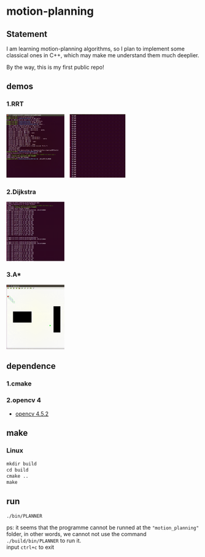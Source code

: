 # motion-planning

## Statement
I am learning motion-planning algorithms, so I plan to implement some classical ones in C++, which may make me understand them much deeplier.

By the way, this is my first public repo!

## demos
### 1.RRT
<img src='demo/demo01.gif' width=30%>　<img src='demo/demo02.gif' width=28.8%>

### 2.Dijkstra
<img src='demo/dijkstra_demo01.gif' width=30%>


### 3.A*
<img src='demo/astar_demo01.gif' width=30%>

## dependence
### 1.cmake
### 2.opencv 4
* [opencv 4.5.2](https://github.com/goxixi/motion-planning/wiki#how-to-configurate-opencv)

## make
### Linux
```
mkdir build
cd build
cmake ..
make
```
## run
```
./bin/PLANNER
```
ps: it seems that the programme cannot be runned at the `"motion_planning"` folder, in other words, we cannot not use the command `./build/bin/PLANNER` to run it.       
input `ctrl+c` to exit
